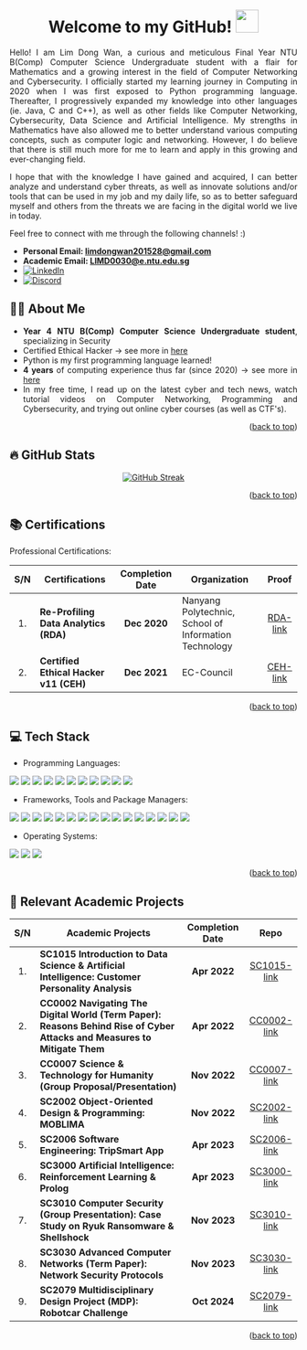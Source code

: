 <a name="readme-top"></a>

<div align="center">
  <h1>Welcome to my GitHub! <img src="https://media.giphy.com/media/hvRJCLFzcasrR4ia7z/giphy.gif" width="40"></h1>
  <p><p>
</div>
<div align="justify">
  Hello! I am Lim Dong Wan, a curious and meticulous Final Year NTU B(Comp) Computer Science Undergraduate student with a flair for Mathematics and a growing interest in the field of Computer Networking and Cybersecurity. I officially started my learning journey in Computing in 2020 when I was first exposed to Python programming language. Thereafter, I progressively expanded my knowledge into other languages (ie. Java, C and C++), as well as other fields like Computer Networking, Cybersecurity, Data Science and Artificial Intelligence. My strengths in Mathematics have also allowed me to better understand various computing concepts, such as computer logic and networking. However, I do believe that there is still much more for me to learn and apply in this growing and ever-changing field.
  <p><p>
  I hope that with the knowledge I have gained and acquired, I can better analyze and understand cyber threats, as well as innovate solutions and/or tools that can be used in my job and my daily life, so as to better safeguard myself and others from the threats we are facing in the digital world we live in today.
  <p><p>
  Feel free to connect with me through the following channels! :)
  <p><p>
  
  - **Personal Email: limdongwan201528@gmail.com**
  - **Academic Email: LIMD0030@e.ntu.edu.sg**
  - [![LinkedIn][linkedin-shield]][linkedin]
  - [![Discord][discord-shield]][discord]
    
</div>

<a name="About Me"></a>
<h2> 👨‍💻 About Me</h2>
<div align="justify">

- **Year 4 NTU B(Comp) Computer Science Undergraduate student**, specializing in Security
- Certified Ethical Hacker &rarr; see more in <a href="https://user-images.githubusercontent.com/78461502/258963279-d76a11e1-bd4d-4fcb-b7e7-e857176b8848.png">here</a>
- Python is my first programming language learned!
- **4 years** of computing experience thus far (since 2020) &rarr; see more in <a href="https://www.linkedin.com/in/lim-dong-wan-706605218/">here</a>
- In my free time, I read up on the latest cyber and tech news, watch tutorial videos on Computer Networking, Programming and Cybersecurity, and trying out online cyber courses (as well as CTF's).
</div>

<p align="right">(<a href="#readme-top">back to top</a>)</p>

<a name="GitHub Stats"></a>
<h2>🔥 GitHub Stats</h2>
<div align="center">
  
  [![GitHub Streak](https://github-readme-streak-stats.herokuapp.com?user=ldw129&theme=hacker&date_format=j%20M%5B%20Y%5D)](https://git.io/streak-stats)

</div>

<p align="right">(<a href="#readme-top">back to top</a>)</p>

<a name="Certifications"></a>
<h2> 📚 Certifications</h2>
<div align="justify">

Professional Certifications:

</div>
<div align="center">
  
  | S/N | Certifications | Completion Date | Organization | Proof |
  | :---: | --- | :---: | --- | :---: |
  | 1. | **Re-Profiling Data Analytics (RDA)** | **Dec 2020** | Nanyang Polytechnic, School of Information Technology | [RDA-link] |
  | 2. | **Certified Ethical Hacker v11 (CEH)** | **Dec 2021** | EC-Council | [CEH-link] |
    
</div>

<p align="right">(<a href="#readme-top">back to top</a>)</p>

<a name="Tech Stack"></a>
<h2>💻 Tech Stack</h2>
<div align="left">

  - Programming Languages:
  <img src="https://img.shields.io/badge/python-3670A0?style=for-the-badge&logo=python&logoColor=ffdd54" />
  <img src="https://img.shields.io/badge/java-%23ED8B00.svg?style=for-the-badge&logo=openjdk&logoColor=white" />
  <img src="https://img.shields.io/badge/c-%2300599C.svg?style=for-the-badge&logo=c&logoColor=white" />
  <img src="https://img.shields.io/badge/c++-%2300599C.svg?style=for-the-badge&logo=c%2B%2B&logoColor=white" />
  <img src="https://img.shields.io/badge/SQL-yellow?style=for-the-badge" />
  <img src="https://img.shields.io/badge/HTML-orange?style=for-the-badge&logo=HTML5&logoColor=orange&labelColor=black" />
  <img src="https://img.shields.io/badge/CSS-yellow?style=for-the-badge&logo=CSS" />
  <img src="https://img.shields.io/badge/typescript-%23007ACC.svg?style=for-the-badge&logo=typescript&logoColor=white" />
  <img src="https://img.shields.io/badge/javascript-%23323330.svg?style=for-the-badge&logo=javascript&logoColor=%23F7DF1E" />
  <img src="https://img.shields.io/badge/Bash-555?style=for-the-badge&logo=Bourne-Again%20Shell" />
  <img src="https://img.shields.io/badge/Assembly%20(ARM)-black?style=for-the-badge&logo=ARM" />
  <br>

  - Frameworks, Tools and Package Managers:
  <img src="https://img.shields.io/badge/react-5b7700?style=for-the-badge&logo=react" />
  <img src="https://img.shields.io/badge/react_native-%2320232a.svg?style=for-the-badge&logo=react&logoColor=%2361DAFB" />
  <img src="https://img.shields.io/badge/Jupyter-555?style=for-the-badge&logo=Jupyter" />
  <img src="https://img.shields.io/badge/WireShark-blue?style=for-the-badge&logo=Wireshark" />
  <img src="https://img.shields.io/badge/Windows%20PowerShell-black?style=for-the-badge&logo=Powershell" />
  <img src="https://img.shields.io/badge/Command%20Prompt-black?style=for-the-badge&logo=command%20prompt&label=C%3A%5C" />
  <img src="https://img.shields.io/badge/VMware%20Workstation%20Pro-blue?style=for-the-badge&logo=VMWare&logoColor=yellow&labelColor=555" />
  <img src="https://img.shields.io/badge/PyCharm-green?style=for-the-badge&logo=PyCharm&logoColor=black" />
  <img src="https://img.shields.io/badge/VSCode-555?style=for-the-badge&logo=Visual%20Studio%20Code&logoColor=blue" />
  <img src="https://img.shields.io/badge/Eclipse-purple?style=for-the-badge&logo=Eclipse" />
  <img src="https://img.shields.io/badge/CodeBlocks-555?style=for-the-badge&logo=CodeBlocks" />
  <img src="https://img.shields.io/badge/Notepad%2B%2B-blue?style=for-the-badge&logo=Notepad%2B%2B" />
  <img src="https://img.shields.io/badge/yarn-%232C8EBB.svg?style=for-the-badge&logo=yarn&logoColor=white" />
  <img src="https://img.shields.io/badge/npm-8096Af?style=for-the-badge&logo=npm" />
  <img src="https://img.shields.io/badge/Pip-555?style=for-the-badge&logo=Pip" />
  <img src="https://img.shields.io/badge/apt-555?style=for-the-badge&logo=APT" />
  <br>

  - Operating Systems:
  <img src="https://img.shields.io/badge/Windows-blue?style=for-the-badge&logo=Windows11" />
  <img src="https://img.shields.io/badge/Linux-yellow?style=for-the-badge&logo=Linux&labelColor=black" />
  <img src="https://img.shields.io/badge/Kali%20Linux-purple?style=for-the-badge&logo=Kali%20Linux&logoColor=black" />
  <br>
</div>

<!--
<div align="center">
<picture>
  <source
    srcset="https://github-readme-stats.vercel.app/api/top-langs/?username=ldw129&hide=Jupyter%20Notebook%2chtml&layout=compact&theme=dark#gh-dark-mode-only"
    media="(prefers-color-scheme: dark)"
  />
  <source
    srcset="https://github-readme-stats.vercel.app/api/top-langs/?username=ldw129&hide=Jupyter%20Notebook%2chtml&layout=compact&theme=default#gh-light-mode-only"
    media="(prefers-color-scheme: light), (prefers-color-scheme: no-preference)"
  />
  <img />
  </picture>
</div>
-->

<p align="right">(<a href="#readme-top">back to top</a>)</p>

<a name="Relevant Academic Projects"></a>
<h2>🏫 Relevant Academic Projects</h2>
<div align="center">

  | S/N | Academic Projects | Completion Date | Repo |
  | :---: | --- | :---: | :---: |
  | 1. | **SC1015 Introduction to Data Science & Artificial Intelligence: Customer Personality Analysis** | **Apr 2022** | [SC1015-link]
  | 2. | **CC0002 Navigating The Digital World (Term Paper): Reasons Behind Rise of Cyber Attacks and Measures to Mitigate Them** | **Apr 2022** | [CC0002-link]
  | 3. | **CC0007 Science & Technology for Humanity (Group Proposal/Presentation)** | **Nov 2022** | [CC0007-link]
  | 4. | **SC2002 Object-Oriented Design & Programming: MOBLIMA** | **Nov 2022** | [SC2002-link]
  | 5. | **SC2006 Software Engineering: TripSmart App** | **Apr 2023** | [SC2006-link]
  | 6. | **SC3000 Artificial Intelligence: Reinforcement Learning & Prolog** | **Apr 2023** | [SC3000-link]
  | 7. | **SC3010 Computer Security (Group Presentation): Case Study on Ryuk Ransomware & Shellshock** | **Nov 2023** | [SC3010-link]
  | 8. | **SC3030 Advanced Computer Networks (Term Paper): Network Security Protocols** | **Nov 2023** | [SC3030-link]
  | 9. | **SC2079 Multidisciplinary Design Project (MDP): Robotcar Challenge** | **Oct 2024** | [SC2079-link]

</div>

<p align="right">(<a href="#readme-top">back to top</a>)</p>
  
<!-- MARKDOWN LINKS & IMAGES -->
[linkedin-shield]: https://img.shields.io/badge/LinkedIn-blue?style=for-the-badge&logo=linkedin&logoColor=white
[linkedin]: https://www.linkedin.com/in/lim-dong-wan-706605218/
[discord-shield]: https://img.shields.io/badge/Discord-8A2BE2?style=for-the-badge&logo=discord&logoColor=white
[discord]: https://discord.com/channels/1070705880041000960/1070705880041000963
[CEH-link]: https://user-images.githubusercontent.com/78461502/258963279-d76a11e1-bd4d-4fcb-b7e7-e857176b8848.png
[RDA-link]: https://user-images.githubusercontent.com/78461502/258977276-38bc879a-6062-45d6-b025-52e85a3b4b1d.png
[SC1015-link]: https://github.com/ldw129/SC1015-Customer-Personality-Analysis
[SC2002-link]: https://github.com/ldw129/SC2002-Group-2-MOBLIMA
[SC2006-link]: https://github.com/ldw129/SC2006-TripSmart
[SC2207-link]: -
[SC2079-link]: https://github.com/Lester0142/SC2079_Algorithm
[SC3000-link]: https://github.com/ldw129/ldw129/tree/main/SC3000%20Artificial%20Intelligence
[SC3010-link]: https://github.com/ldw129/ldw129/tree/main/SC3010%20Computer%20Security
[SC3030-link]: https://github.com/ldw129/ldw129/tree/main/SC3030%20Advanced%20Computer%20Networks
[CC0002-link]: https://github.com/ldw129/ldw129/tree/main/CC0002%20Navigating%20the%20Digital%20World
[CC0007-link]: https://github.com/ldw129/ldw129/tree/main/CC0007%20Science%20%26%20Technology%20for%20Humanity
